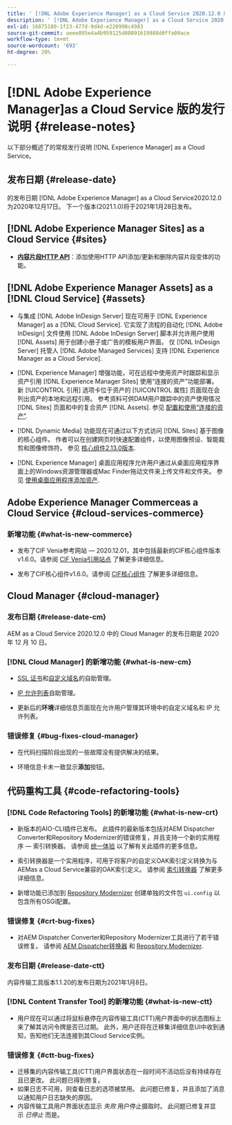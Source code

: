 ```yaml
---
title: ' [!DNL Adobe Experience Manager] as a Cloud Service 2020.12.0 版的发行说明。'
description: ' [!DNL Adobe Experience Manager] as a Cloud Service 2020.12.0 版的发行说明。'
exl-id: 16875180-1f23-477d-9d4d-e220998c4983
source-git-commit: aeee895e4a4b959125d08091619988d0ffa09ace
workflow-type: tm+mt
source-wordcount: '693'
ht-degree: 20%

---
```


# [!DNL Adobe Experience Manager]as a Cloud Service 版的发行说明 {#release-notes}

以下部分概述了的常规发行说明 [!DNL Experience Manager] as a Cloud Service。

## 发布日期 {#release-date}

的发布日期 [!DNL Adobe Experience Manager] as a Cloud Service2020.12.0为2020年12月17日。
下一个版本(2021.1.0)将于2021年1月28日发布。

## [!DNL Adobe Experience Manager Sites] as a Cloud Service {#sites}

* **[内容片段HTTP API](/help/assets/content-fragments/assets-api-content-fragments.md)**：添加使用HTTP API添加/更新和删除内容片段变体的功能。

## [!DNL Adobe Experience Manager Assets] as a [!DNL Cloud Service] {#assets}

* 与集成 [!DNL Adobe InDesign Server] 现在可用于 [!DNL Experience Manager] as a [!DNL Cloud Service]. 它实现了流程的自动化 [!DNL Adobe InDesign] 文件使用 [!DNL Adobe InDesign Server] 脚本并允许用户使用 [!DNL Assets] 用于创建小册子或广告的模板用户界面。 仅 [!DNL InDesign Server] 托管人 [!DNL Adobe Managed Services] 支持 [!DNL Experience Manager as a Cloud Service]. <!-- TBD: Add link to article. -->

* [!DNL Experience Manager] 增强功能，可在远程中使用资产时跟踪和显示资产引用 [!DNL Experience Manager Sites] 使用“连接的资产”功能部署。 新 [!UICONTROL 引用] 选项卡位于资产的 [!UICONTROL 属性] 页面现在会列出资产的本地和远程引用。 参考资料可供DAM用户跟踪中的资产使用情况 [!DNL Sites] 页面和中的复合资产 [!DNL Assets]. 参见 [配置和使用“连接的资产”](/help/assets/use-assets-across-connected-assets-instances.md).

* [!DNL Dynamic Media] 功能现在可通过以下方式访问 [!DNL Sites] 基于图像的核心组件。 作者可以在创建网页时快速配置组件，以使用图像预设、智能裁剪和图像修饰符。 参见 [核心组件2.13.0版本](https://github.com/adobe/aem-core-wcm-components/releases/tag/core.wcm.components.reactor-2.13.0).

* [!DNL Experience Manager] 桌面应用程序允许用户通过从桌面应用程序界面上的Windows资源管理器或Mac Finder拖动文件来上传文件和文件夹。 参见 [使用桌面应用程序添加资产](https://experienceleague.adobe.com/docs/experience-manager-desktop-app/using/using.html#upload-and-add-new-assets-to-aem).

## Adobe Experience Manager Commerceas a Cloud Service {#cloud-services-commerce}

### 新增功能 {#what-is-new-commerce}

* 发布了CIF Venia参考网站 — 2020.12.01，其中包括最新的CIF核心组件版本v1.6.0。请参阅 [CIF Venia引用站点](https://github.com/adobe/aem-cif-guides-venia/releases/tag/venia-2020.12.01) 了解更多详细信息。

* 发布了CIF核心组件v1.6.0。请参阅 [CIF核心组件](https://github.com/adobe/aem-core-cif-components/releases/tag/core-cif-components-reactor-1.6.0) 了解更多详细信息。

## Cloud Manager {#cloud-manager}

### 发布日期 {#release-date-cm}

AEM as a Cloud Service 2020.12.0 中的 Cloud Manager 的发布日期是 2020 年 12 月 10 日。

### [!DNL Cloud Manager] 的新增功能 {#what-is-new-cm}

* [SSL 证书](/help/implementing/cloud-manager/managing-ssl-certifications/introduction.md)和[自定义域名](/help/implementing/cloud-manager/custom-domain-names/introduction.md)的自助管理。

* [IP 允许列表](/help/implementing/cloud-manager/ip-allow-lists/introduction.md)自助管理。

* 更新后的&#x200B;**环境**&#x200B;详细信息页面现在允许用户管理其环境中的自定义域名和 IP 允许列表。

### 错误修复 {#bug-fixes-cloud-manager}

* 在代码扫描阶段出现的一些故障没有提供解决的结果。

* 环境信息卡未一致显示&#x200B;**添加**&#x200B;按钮。

## 代码重构工具 {#code-refactoring-tools}

### [!DNL Code Refactoring Tools] 的新增功能 {#what-is-new-crt}

* 新版本的AIO-CLI插件已发布。 此插件的最新版本包括对AEM Dispatcher Converter和Repository Modernizer的错误修复，并且支持一个新的实用程序 — 索引转换器。 请参阅 [统一体验](https://experienceleague.adobe.com/docs/experience-manager-cloud-service/moving/refactoring-tools/unified-experience.html?lang=en#benefits) 以了解有关此插件的更多信息。

* 索引转换器是一个实用程序，可用于将客户的自定义OAK索引定义转换为与AEMas a Cloud Service兼容的OAK索引定义。 请参阅 [索引转换器](https://github.com/adobe/aem-cloud-service-source-migration/tree/master/packages/index-converter) 了解更多详细信息。

* 新增功能已添加到 [Repository Modernizer](https://github.com/adobe/aem-cloud-service-source-migration/tree/master/packages/repository-modernizer) 创建单独的文件包 `ui.config` 以包含所有OSGi配置。

### 错误修复 {#crt-bug-fixes}

* 对AEM Dispatcher Converter和Repository Modernizer工具进行了若干错误修复。 请参阅 [AEM Dispatcher转换器](https://github.com/adobe/aem-cloud-service-source-migration/tree/master/packages/dispatcher-converter) 和 [Repository Modernizer](https://github.com/adobe/aem-cloud-service-source-migration/tree/master/packages/repository-modernizer).

### 发布日期 {#release-date-ctt}

内容传输工具版本1.1.20的发布日期为2021年1月8日。

### [!DNL Content Transfer Tool] 的新增功能 {#what-is-new-ctt}

* 用户现在可以通过将鼠标悬停在内容传输工具(CTT)用户界面中的状态图标上来了解其访问令牌是否已过期。 此外，用户还将在迁移集详细信息UI中收到通知，告知他们无法连接到其Cloud Service实例。

### 错误修复 {#ctt-bug-fixes}

* 迁移集的内容传输工具(CTT)用户界面状态在一段时间不活动后没有持续存在且已更改。 此问题已得到修复。
* 如果日志不可用，则查看日志的选项被禁用。 此问题已修复，并且添加了消息以通知用户日志缺失的原因。
* 内容传输工具用户界面状态显示 *失败* 用户停止摄取时。 此问题已修复并显示 *已停止* 而是。
